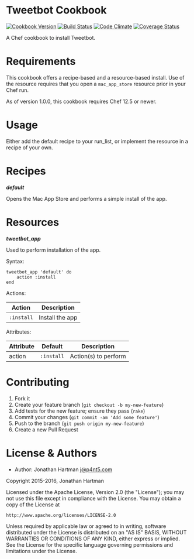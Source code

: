 Tweetbot Cookbook
=================
[![Cookbook Version](https://img.shields.io/cookbook/v/tweetbot.svg)][cookbook]
[![Build Status](https://img.shields.io/travis/RoboticCheese/tweetbot-chef.svg)][travis]
[![Code Climate](https://img.shields.io/codeclimate/github/RoboticCheese/tweetbot-chef.svg)][codeclimate]
[![Coverage Status](https://img.shields.io/coveralls/RoboticCheese/tweetbot-chef.svg)][coveralls]

[cookbook]: https://supermarket.chef.io/cookbooks/tweetbot
[travis]: https://travis-ci.org/RoboticCheese/tweetbot-chef
[codeclimate]: https://codeclimate.com/github/RoboticCheese/tweetbot-chef
[coveralls]: https://coveralls.io/r/RoboticCheese/tweetbot-chef

A Chef cookbook to install Tweetbot.

Requirements
============

This cookbook offers a recipe-based and a resource-based install. Use of the
resource requires that you open a `mac_app_store` resource prior in your Chef
run.

As of version 1.0.0, this cookbook requires Chef 12.5 or newer.

Usage
=====

Either add the default recipe to your run_list, or implement the resource in
a recipe of your own.

Recipes
=======

***default***

Opens the Mac App Store and performs a simple install of the app.

Resources
=========

***tweetbot_app***

Used to perform installation of the app.

Syntax:

    tweetbot_app 'default' do
        action :install
    end

Actions:

| Action     | Description     |
|------------|-----------------|
| `:install` | Install the app |

Attributes:

| Attribute  | Default        | Description          |
|------------|----------------|----------------------|
| action     | `:install`     | Action(s) to perform |

Contributing
============

1. Fork it
2. Create your feature branch (`git checkout -b my-new-feature`)
3. Add tests for the new feature; ensure they pass (`rake`)
4. Commit your changes (`git commit -am 'Add some feature'`)
5. Push to the branch (`git push origin my-new-feature`)
6. Create a new Pull Request

License & Authors
=================
- Author: Jonathan Hartman <j@p4nt5.com>

Copyright 2015-2016, Jonathan Hartman

Licensed under the Apache License, Version 2.0 (the "License");
you may not use this file except in compliance with the License.
You may obtain a copy of the License at

    http://www.apache.org/licenses/LICENSE-2.0

Unless required by applicable law or agreed to in writing, software
distributed under the License is distributed on an "AS IS" BASIS,
WITHOUT WARRANTIES OR CONDITIONS OF ANY KIND, either express or implied.
See the License for the specific language governing permissions and
limitations under the License.
